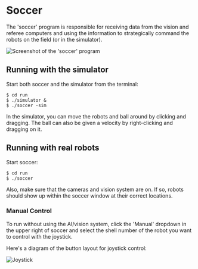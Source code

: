 
# Soccer

The 'soccer' program is responsible for receiving data from the vision and referee computers and using the information to strategically command the robots on the field (or in the simulator).

![Screenshot of the 'soccer' program](soccer.png "Soccer")


## Running with the simulator

Start both soccer and the simulator from the terminal:

~~~~~~~~~~~~~~~{.sh}
$ cd run
$ ./simulator &
$ ./soccer -sim
~~~~~~~~~~~~~~~


In the simulator, you can move the robots and ball around by clicking and dragging.  The ball can also be given a velocity by right-clicking and dragging on it.


## Running with real robots

Start soccer:

~~~~~~~~~{.sh}
$ cd run
$ ./soccer
~~~~~~~~~

Also, make sure that the cameras and vision system are on.  If so, robots should show up within the soccer window at their correct locations.


### Manual Control

To run without using the AI/vision system, click the 'Manual' dropdown in the upper right of soccer and select the shell number of the robot you want to control with the joystick.

Here's a diagram of the button layout for joystick control:

![Joystick](joystick-layout.png "Joystick Controls")
